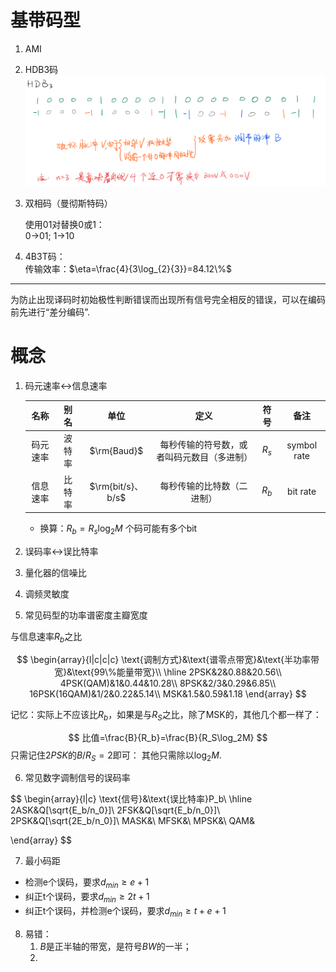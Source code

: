 # 基带码型
1. AMI
2. HDB3码
   ![](2019-06-10-22-12-45.png)
3. 双相码（曼彻斯特码）
   
   使用01对替换0或1：   
   0->01;
   1->10
4. 4B3T码：   
   传输效率：$\eta=\frac{4}{3\log_{2}{3}}=84.12\%$

---
为防止出现译码时初始极性判断错误而出现所有信号完全相反的错误，可以在编码前先进行“差分编码”.

# 概念
1. 码元速率<->信息速率

    |   名称   |  别名  |       单位        |                    定义                    | 符号  |    备注     |
    | :------: | :----: | :---------------: | :----------------------------------------: | :---: | :---------: |
    | 码元速率 | 波特率 |    $\rm{Baud}$    | 每秒传输的符号数，或者叫码元数目（多进制） | $R_s$ | symbol rate |
    | 信息速率 | 比特率 | $\rm{bit/s}、b/s$ |         每秒传输的比特数（二进制）         | $R_b$ |  bit rate   |

    - 换算：$R_b=R_s \log_2{M}$
个码可能有多个bit
2. 误码率<->误比特率
3. 量化器的信噪比 
4. 调频灵敏度
5. 常见码型的功率谱密度主瓣宽度

与信息速率$R_b$之比

$$ 
\begin{array}{l|c|c|c}
    \text{调制方式}&\text{谱零点带宽}&\text{半功率带宽}&\text{99\%能量带宽}\\ \hline
    2PSK&2&0.88&20.56\\
    4PSK(QAM)&1&0.44&10.28\\
    8PSK&2/3&0.29&6.85\\
    16PSK(16QAM)&1/2&0.22&5.14\\
    MSK&1.5&0.59&1.18
\end{array}
 $$

记忆：实际上不应该比$R_b$，如果是与$R_S$之比，除了MSK的，其他几个都一样了：

$$ 比值=\frac{B}{R_b}=\frac{B}{R_S\log_2M} $$
只需记住$2PSK$的$B/R_S=2$即可：
其他只需除以$\log_2M$.

6. 常见数字调制信号的误码率

$$
\begin{array}{l|c}
    \text{信号}&\text{误比特率}P_b\\
    \hline
    2ASK&Q[\sqrt{E_b/n_0}]\\
    2FSK&Q[\sqrt{E_b/n_0}]\\
    2PSK&Q[\sqrt{2E_b/n_0}]\\
    MASK&\\
    MFSK&\\
    MPSK&\\
    QAM&

\end{array}
$$   

7. 最小码距
- 检测e个误码，要求$d_{min}\ge{e+1}$
- 纠正t个误码，要求$d_{min}\ge{2t+1}$
- 纠正t个误码，并检测e个误码，要求$d_{min}\ge{t+e+1}$

8. 易错：
   1. $B$是正半轴的带宽，是符号$BW$的一半；
   2. 